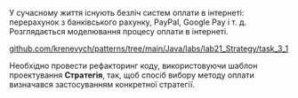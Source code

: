 У сучасному життя існують безліч систем
оплати в інтернеті: перерахунок з банківського рахунку, PayPal, Google Pay і
т. д. Розглядається моделювання процесу оплати в інтернеті.


[github.com/krenevych/patterns/tree/main/Java/labs/lab21_Strategy/task_3_1](https://github.com/krenevych/patterns/tree/main/Java/labs/lab21_Strategy/task_3_1)

Необхідно провести рефакторинг коду, використовуючи шаблон
проектування **Стратегія**, так, щоб спосіб вибору методу оплати визначався
застосуванням конкретної стратегії.